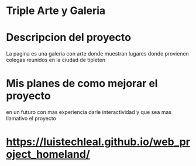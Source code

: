 # Triple Arte y Galeria

# Descripcion del proyecto
La pagina es una galeria con arte donde muestran lugares donde provienen colegas reunidos en la ciudad de tipleten
# Mis planes de como mejorar el proyecto
en un futuro con mas experiencia darle interactividad y que sea mas llamativo el proyecto
# https://luistechleal.github.io/web_project_homeland/
